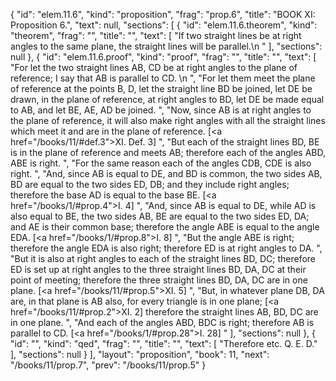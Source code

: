 {
  "id": "elem.11.6",
  "kind": "proposition",
  "frag": "prop.6",
  "title": "BOOK XI: Proposition 6.",
  "text": null,
  "sections": [
    {
      "id": "elem.11.6.theorem",
      "kind": "theorem",
      "frag": "",
      "title": "",
      "text": [
        "If two straight lines be at right angles to the same plane, the straight lines will be parallel.\n      "
      ],
      "sections": null
    },
    {
      "id": "elem.11.6.proof",
      "kind": "proof",
      "frag": "",
      "title": "",
      "text": [
        "For let the two straight lines AB, CD be at right angles to the plane of reference; I say that AB is parallel to CD. \n      ",
        "For let them meet the plane of reference at the points B, D, let the straight line BD be joined, let DE be drawn, in the plane of reference, at right angles to BD, let DE be made equal to AB, and let BE, AE, AD be joined. ",
        "Now, since AB is at right angles to the plane of reference, it will also make right angles with all the straight lines which meet it and are in the plane of reference. [<a href=\"/books/11/#def.3\">XI. Def. 3</a>] ",
        "But each of the straight lines BD, BE is in the plane of reference and meets AB; therefore each of the angles ABD, ABE is right. ",
        "For the same reason each of the angles CDB, CDE is also right. ",
        "And, since AB is equal to DE, and BD is common, the two sides AB, BD are equal to the two sides ED, DB; and they include right angles; therefore the base AD is equal to the base BE. [<a href=\"/books/1/#prop.4\">I. 4</a>] ",
        "And, since AB is equal to DE, while AD is also equal to BE, the two sides AB, BE are equal to the two sides ED, DA; and AE is their common base; therefore the angle ABE is equal to the angle EDA. [<a href=\"/books/1/#prop.8\">I. 8</a>] ",
        "But the angle ABE is right; therefore the angle EDA is also right; therefore ED is at right angles to DA. ",
        "But it is also at right angles to each of the straight lines BD, DC; therefore ED is set up at right angles to the three straight lines BD, DA, DC at their point of meeting; therefore the three straight lines BD, DA, DC are in one plane. [<a href=\"/books/11/#prop.5\">XI. 5</a>] ",
        "But, in whatever plane DB, DA are, in that plane is AB also, for every triangle is in one plane; [<a href=\"/books/11/#prop.2\">XI. 2</a>] therefore the straight lines AB, BD, DC are in one plane. ",
        "And each of the angles ABD, BDC is right; therefore AB is parallel to CD. [<a href=\"/books/1/#prop.28\">I. 28</a>] "
      ],
      "sections": null
    },
    {
      "id": "",
      "kind": "qed",
      "frag": "",
      "title": "",
      "text": [
        "Therefore etc. Q. E. D."
      ],
      "sections": null
    }
  ],
  "layout": "proposition",
  "book": 11,
  "next": "/books/11/prop.7",
  "prev": "/books/11/prop.5"
}
